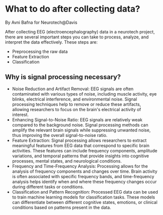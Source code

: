 # What to do after collecting data?

By Avni Bafna for Neurotech@Davis

After collecting EEG (electroencephalography) data in a neurotech project, there are several important steps you can take to process, analyze, and interpret the data effectively. These steps are:

* Preprocessing the raw data
* Feature Extraction
* Classification

## Why is signal processing necessary?
* Noise Reduction and Artifact Removal: EEG signals are often contaminated with various types of noise, including muscle activity, eye blinks, electrical interference, and environmental noise. Signal processing techniques help to remove or reduce these artifacts, allowing researchers to focus on the brain's electrical activity of interest.
* Enhancing Signal-to-Noise Ratio: EEG signals are relatively weak compared to the background noise. Signal processing methods can amplify the relevant brain signals while suppressing unwanted noise, thus improving the overall signal-to-noise ratio.
* Feature Extraction: Signal processing allows researchers to extract meaningful features from EEG data that correspond to specific brain activities. These features can include frequency components, amplitude variations, and temporal patterns that provide insights into cognitive processes, mental states, and neurological conditions.
* Frequency and Time-Frequency Analysis: Processing allows for the analysis of frequency components and changes over time. Brain activity is often associated with specific frequency bands, and time-frequency analysis helps identify when and where these frequency changes occur during different tasks or conditions.
* Classification and Pattern Recognition: Processed EEG data can be used to train machine learning models for classification tasks. These models can differentiate between different cognitive states, emotions, or clinical conditions based on patterns present in the data.
